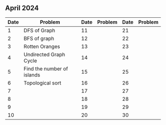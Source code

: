 ## April 2024

| Date | Problem                    | Date | Problem | Date | Problem |
| ---- | -------------------------- | ---- | ------- | ---- | ------- |
| 1    | DFS of Graph               | 11   |         | 21   |         |
| 2    | BFS of graph               | 12   |         | 22   |         |
| 3    | Rotten Oranges             | 13   |         | 23   |         |
| 4    | Undirected Graph Cycle     | 14   |         | 24   |         |
| 5    | Find the number of islands | 15   |         | 25   |         |
| 6    | Topological sort           | 16   |         | 26   |         |
| 7    |                            | 17   |         | 27   |         |
| 8    |                            | 18   |         | 28   |         |
| 9    |                            | 19   |         | 29   |         |
| 10   |                            | 20   |         | 30   |         |

